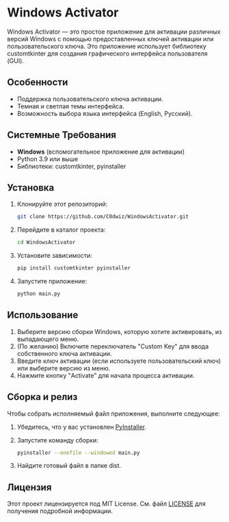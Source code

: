 # Windows Activator

Windows Activator — это простое приложение для активации различных версий Windows с помощью предоставленных ключей активации или пользовательского ключа. Это приложение использует библиотеку customtkinter для создания графического интерфейса пользователя (GUI).

## Особенности

- Поддержка пользовательского ключа активации.
- Темная и светлая темы интерфейса.
- Возможность выбора языка интерфейса (English, Русский).

## Системные Требования

- **Windows** (вспомогательное приложение для активации)
- Python 3.9 или выше
- Библиотеки: customtkinter, pyinstaller

## Установка

1. Клонируйте этот репозиторий:
   ```bash
   git clone https://github.com/C0dwiz/WindowsActivator.git
   ```
2. Перейдите в каталог проекта:
   ```bash
   cd WindowsActivator
   ```
3. Установите зависимости:
   ```bash
   pip install customtkinter pyinstaller
   ```
4. Запустите приложение:
   ```bash
   python main.py
   ```
## Использование

1. Выберите версию сборки Windows, которую хотите активировать, из выпадающего меню.
2. (По желанию) Включите переключатель "Custom Key" для ввода собственного ключа активации.
3. Введите ключ активации (если используете пользовательский ключ) или выберите версию из меню.
4. Нажмите кнопку "Activate" для начала процесса активации.

## Сборка и релиз

Чтобы собрать исполняемый файл приложения, выполните следующее:

1. Убедитесь, что у вас установлен [PyInstaller](https://www.pyinstaller.org/).
2. Запустите команду сборки:
   ```bash
   pyinstaller --onefile --windowed main.py
   ```

3. Найдите готовый файл в папке dist.

## Лицензия

Этот проект лицензируется под MIT License. См. файл [LICENSE](LICENSE) для получения подробной информации.
